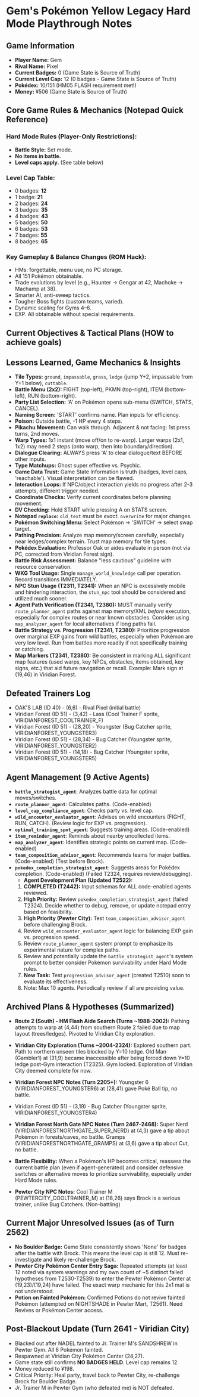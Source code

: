 # Gem's Pokémon Yellow Legacy Hard Mode Playthrough Notes

## Game Information
*   **Player Name:** Gem
*   **Rival Name:** Pixel
*   **Current Badges:** 0 (Game State is Source of Truth)
*   **Current Level Cap:** 12 (0 badges - Game State is Source of Truth)
*   **Pokédex:** 10/151 (HM05 FLASH requirement met!)
*   **Money:** ¥506 (Game State is Source of Truth)

## Core Game Rules & Mechanics (Notepad Quick Reference)
### Hard Mode Rules (Player-Only Restrictions):
*   **Battle Style:** Set mode.
*   **No items in battle.**
*   **Level caps apply.** (See table below)

### Level Cap Table:
*   0 badges: **12**
*   1 badge: **21**
*   2 badges: **24**
*   3 badges: **35**
*   4 badges: **43**
*   5 badges: **50**
*   6 badges: **53**
*   7 badges: **55**
*   8 badges: **65**

### Key Gameplay & Balance Changes (ROM Hack):
*   HMs: forgettable, menu use, no PC storage.
*   All 151 Pokémon obtainable.
*   Trade evolutions by level (e.g., Haunter → Gengar at 42, Machoke → Machamp at 38).
*   Smarter AI, anti-sweep tactics.
*   Tougher Boss fights (custom teams, varied).
*   Dynamic scaling for Gyms 4–6.
*   EXP. All obtainable without special requirements.

## Current Objectives & Tactical Plans (HOW to achieve goals)

## Lessons Learned, Game Mechanics & Insights
*   **Tile Types:** `ground`, `impassable`, `grass`, `ledge` (jump Y+2, impassable from Y+1 below), `cuttable`.
*   **Battle Menu (2x2):** FIGHT (top-left), PKMN (top-right), ITEM (bottom-left), RUN (bottom-right).
*   **Party List Selection:** 'A' on Pokémon opens sub-menu (SWITCH, STATS, CANCEL).
*   **Naming Screen:** 'START' confirms name. Plan inputs for efficiency.
*   **Poison:** Outside battle, -1 HP every 4 steps.
*   **Pikachu Movement:** Can walk through. Adjacent & not facing: 1st press turns, 2nd moves.
*   **Warp Types:** 1x1 instant (move off/on to re-warp). Larger warps (2x1, 1x2) may need 2 steps (onto warp, then into boundary/direction).
*   **Dialogue Clearing:** ALWAYS press 'A' to clear dialogue/text BEFORE other inputs.
*   **Type Matchups:** Ghost super effective vs. Psychic.
*   **Game Data Trust:** Game State Information is truth (badges, level caps, 'reachable'). Visual interpretation can be flawed.
*   **Interaction Loops:** If NPC/object interaction yields no progress after 2-3 attempts, different trigger needed.
*   **Coordinate Checks:** Verify current coordinates before planning movement.
*   **DV Checking:** Hold START while pressing A on STATS screen.
*   **Notepad `replace`:** `old_text` must be *exact*. `overwrite` for major changes.
*   **Pokémon Switching Menu:** Select Pokémon -> 'SWITCH' -> select swap target.
*   **Pathing Precision:** Analyze map memory/screen carefully, especially near ledges/complex terrain. Trust map memory for tile types.
*   **Pokédex Evaluation:** Professor Oak or aides evaluate in person (not via PC, corrected from Viridian Forest sign).
*   **Battle Risk Assessment:** Balance "less cautious" guideline with resource conservation.
*   **WKG Tool Usage:** Single `manage_world_knowledge` call per operation. Record transitions IMMEDIATELY.
*   **NPC Stun Usage (T2311, T2341):** When an NPC is excessively mobile and hindering interaction, the `stun_npc` tool should be considered and utilized much sooner.
*   **Agent Path Verification (T2341, T2380):** MUST manually verify `route_planner_agent` paths against map memory/XML *before* execution, especially for complex routes or near known obstacles. Consider using `map_analyzer_agent` for local alternatives if long paths fail.
*   **Battle Strategy vs. Progression (T2341, T2380):** Prioritize progression over marginal EXP gains from wild battles, especially when Pokémon are very low level. Run from battles more readily if not specifically training or catching.
*   **Map Markers (T2341, T2380):** Be consistent in marking ALL significant map features (used warps, key NPCs, obstacles, items obtained, key signs, etc.) that aid future navigation or recall. Example: Mark sign at (19,46) in Viridian Forest.

## Defeated Trainers Log
*   OAK'S LAB (ID 40) - (6,6) - Rival Pixel (initial battle)
*   Viridian Forest (ID 51) - (3,42) - Lass (Cool Trainer F sprite, VIRIDIANFOREST_COOLTRAINER_F)
*   Viridian Forest (ID 51) - (28,20) - Youngster (Bug Catcher sprite, VIRIDIANFOREST_YOUNGSTER3)
*   Viridian Forest (ID 51) - (28,34) - Bug Catcher (Youngster sprite, VIRIDIANFOREST_YOUNGSTER2)
*   Viridian Forest (ID 51) - (14,18) - Bug Catcher (Youngster sprite, VIRIDIANFOREST_YOUNGSTER5)

## Agent Management (9 Active Agents)
*   **`battle_strategist_agent`**: Analyzes battle data for optimal moves/switches.
*   **`route_planner_agent`**: Calculates paths. (Code-enabled)
*   **`level_cap_compliance_agent`**: Checks party vs. level cap.
*   **`wild_encounter_evaluator_agent`**: Advises on wild encounters (FIGHT, RUN, CATCH). (Review logic for EXP vs. progression).
*   **`optimal_training_spot_agent`**: Suggests training areas. (Code-enabled)
*   **`item_reminder_agent`**: Reminds about nearby uncollected items.
*   **`map_analyzer_agent`**: Identifies strategic points on current map. (Code-enabled)
*   **`team_composition_advisor_agent`**: Recommends teams for major battles. (Code-enabled) (Test before Brock).
*   **`pokedex_completion_strategist_agent`**: Suggests areas for Pokédex completion. (Code-enabled) (Failed T2324, requires review/debugging).
    *   **Agent Development Plan (Updated T2522):**
    1.  **COMPLETED (T2442):** Input schemas for ALL code-enabled agents reviewed.
    2.  **High Priority:** Review `pokedex_completion_strategist_agent` (failed T2324). Decide whether to debug, remove, or update notepad entry based on feasibility.
    3.  **High Priority (Pewter City):** Test `team_composition_advisor_agent` before challenging Brock.
    4.  Review `wild_encounter_evaluator_agent` logic for balancing EXP gain vs. progression speed.
    5.  Review `route_planner_agent` system prompt to emphasize its experimental nature for complex paths.
    6.  Review and potentially update the `battle_strategist_agent`'s system prompt to better consider Pokémon survivability under Hard Mode rules.
    7.  **New Task:** Test `progression_advisor_agent` (created T2510) soon to evaluate its effectiveness.
    8.  Note: Max 10 agents. Periodically review if all are providing value.

## Archived Plans & Hypotheses (Summarized)
*   **Route 2 (South) - HM Flash Aide Search (Turns ~1988-2002):** Pathing attempts to warp at (4,44) from southern Route 2 failed due to map layout (trees/ledges). Pivoted to Viridian City exploration.
*   **Viridian City Exploration (Turns ~2004-2324):** Explored southern part. Path to northern unseen tiles blocked by Y=10 ledge. Old Man (Gambler1) at (31,9) became inaccessible after being forced down Y=10 ledge post-Gym interaction (T2325). Gym locked. Exploration of Viridian City deemed complete for now.
*   **Viridian Forest NPC Notes (Turn 2205+):** Youngster 6 (VIRIDIANFOREST_YOUNGSTER6) at (28,41) gave Poké Ball tip, no battle.

*   Viridian Forest (ID 51) - (3,19) - Bug Catcher (Youngster sprite, VIRIDIANFOREST_YOUNGSTER4)

*   **Viridian Forest North Gate NPC Notes (Turn 2467-2468):** Super Nerd (VIRIDIANFORESTNORTHGATE_SUPER_NERD) at (4,3) gave a tip about Pokémon in forests/caves, no battle. Gramps (VIRIDIANFORESTNORTHGATE_GRAMPS) at (3,6) gave a tip about Cut, no battle.

*   **Battle Flexibility:** When a Pokémon's HP becomes critical, reassess the current battle plan (even if agent-generated) and consider defensive switches or alternative moves to prioritize survivability, especially under Hard Mode rules.

*   **Pewter City NPC Notes:** Cool Trainer M (PEWTERCITY_COOLTRAINER_M) at (18,26) says Brock is a serious trainer, unlike Bug Catchers. (Non-battling)

## Current Major Unresolved Issues (as of Turn 2562)
*   **No Boulder Badge:** Game State consistently shows 'None' for badges after the battle with Brock. This means the level cap is still 12. Must re-investigate and likely re-challenge Brock.
*   **Pewter City Pokémon Center Entry Saga:** Repeated attempts (at least 12 noted via system warnings and my own count of ~5 distinct failed hypotheses from T2530-T2539) to enter the Pewter Pokémon Center at (19,23)/(19,24) have failed. The exact warp mechanic for this 2x1 mat is not understood.
*   **Potion on Fainted Pokémon:** Confirmed Potions do not revive fainted Pokémon (attempted on NIGHTSHADE in Pewter Mart, T2561). Need Revives or Pokémon Center access.

## Post-Blackout Update (Turn 2641 - Viridian City)
*   Blacked out after NADEL fainted to Jr. Trainer M's SANDSHREW in Pewter Gym. All 6 Pokémon fainted.
*   Respawned at Viridian City Pokémon Center (24,27).
*   Game state still confirms **NO BADGES HELD**. Level cap remains 12.
*   Money reduced to ¥198.
*   Critical Priority: Heal party, travel back to Pewter City, re-challenge Brock for Boulder Badge.
*   Jr. Trainer M in Pewter Gym (who defeated me) is NOT defeated.